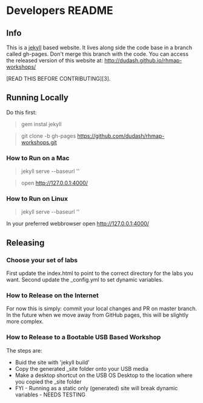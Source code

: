 # Developers README
## Info
This is a [jekyll][1] based website.  It lives along side the code base in a branch called gh-pages.  Don't merge this branch with the code.  You can access the released version of this website at: http://dudash.github.io/rhmap-workshops/

[READ THIS BEFORE CONTRIBUTING][3].

## Running Locally
Do this first:

> gem instal jekyll

> git clone -b gh-pages https://github.com/dudash/rhmap-workshops.git

### How to Run on a Mac
> jekyll serve --baseurl ''

> open http://127.0.0.1:4000/

### How to Run on Linux
> jekyll serve --baseurl ''

In your preferred webbrowser open http://127.0.0.1:4000/

## Releasing
### Choose your set of labs
First update the index.html to point to the correct directory for the labs you want.
Second update the _config.yml to set dynamic variables.

### How to Release on the Internet
For now this is simply: commit your local changes and PR on master branch.  In the future when we move away from GitHub pages, this will be slightly more complex.

### How to Release to a Bootable USB Based Workshop
The steps are: 
* Buid the site with 'jekyll build'
* Copy the generated _site folder onto your USB media
* Make a desktop shortcut on the USB OS Desktop to the location where you copied the _site folder
* FYI - Running as a static only (generated) site will break dynamic variables - NEEDS TESTING

[1]: https://github.com/dudash/rhmap-workshops/blob/master/CONTRIBUTING.md
